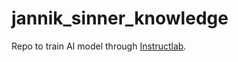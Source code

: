 # jannik_sinner_knowledge

Repo to train AI model through [Instructlab][def].

[def]: https://github.com/instructlab